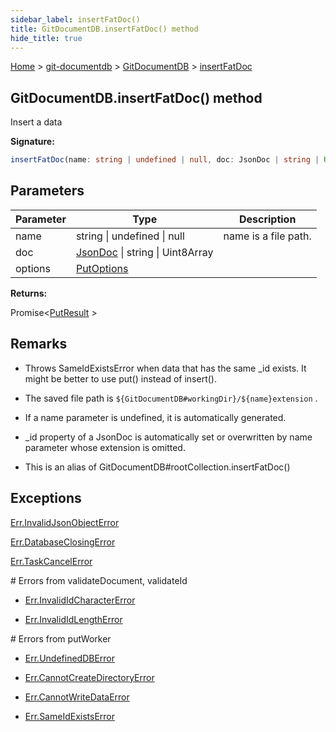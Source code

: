 ```yaml
---
sidebar_label: insertFatDoc()
title: GitDocumentDB.insertFatDoc() method
hide_title: true
---
```


[Home](./index.md) &gt; [git-documentdb](./git-documentdb.md) &gt; [GitDocumentDB](./git-documentdb.gitdocumentdb.md) &gt; [insertFatDoc](./git-documentdb.gitdocumentdb.insertfatdoc.md)

## GitDocumentDB.insertFatDoc() method

Insert a data

<b>Signature:</b>

```typescript
insertFatDoc(name: string | undefined | null, doc: JsonDoc | string | Uint8Array, options?: PutOptions): Promise<PutResult>;
```

## Parameters

|  Parameter | Type | Description |
|  --- | --- | --- |
|  name | string \| undefined \| null | name is a file path. |
|  doc | [JsonDoc](./git-documentdb.jsondoc.md) \| string \| Uint8Array |  |
|  options | [PutOptions](./git-documentdb.putoptions.md) |  |

<b>Returns:</b>

Promise&lt;[PutResult](./git-documentdb.putresult.md) &gt;

## Remarks

- Throws SameIdExistsError when data that has the same \_id exists. It might be better to use put() instead of insert().

- The saved file path is `${GitDocumentDB#workingDir}/${name}extension` .

- If a name parameter is undefined, it is automatically generated.

- \_id property of a JsonDoc is automatically set or overwritten by name parameter whose extension is omitted.

- This is an alias of GitDocumentDB\#rootCollection.insertFatDoc()

## Exceptions

[Err.InvalidJsonObjectError](./git-documentdb.err.invalidjsonobjecterror.md)

[Err.DatabaseClosingError](./git-documentdb.err.databaseclosingerror.md)

[Err.TaskCancelError](./git-documentdb.err.taskcancelerror.md)

\# Errors from validateDocument, validateId

- [Err.InvalidIdCharacterError](./git-documentdb.err.invalididcharactererror.md)

- [Err.InvalidIdLengthError](./git-documentdb.err.invalididlengtherror.md)

\# Errors from putWorker

- [Err.UndefinedDBError](./git-documentdb.err.undefineddberror.md)

- [Err.CannotCreateDirectoryError](./git-documentdb.err.cannotcreatedirectoryerror.md)

- [Err.CannotWriteDataError](./git-documentdb.err.cannotwritedataerror.md)

- [Err.SameIdExistsError](./git-documentdb.err.sameidexistserror.md)

